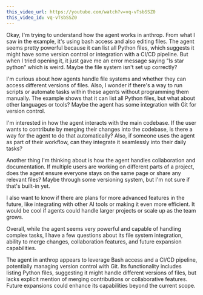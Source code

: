 ```yaml
---
this_video_url: https://youtube.com/watch?v=vq-vTsbSSZ0
this_video_id: vq-vTsbSSZ0
---
```

<think>
Okay, I'm trying to understand how the agent works in anthrop. From what I saw in the example, it's using bash access and also editing files. The agent seems pretty powerful because it can list all Python files, which suggests it might have some version control or integration with a CI/CD pipeline. But when I tried opening it, it just gave me an error message saying "ls star python" which is weird. Maybe the file system isn't set up correctly?

I'm curious about how agents handle file systems and whether they can access different versions of files. Also, I wonder if there's a way to run scripts or automate tasks within these agents without programming them manually. The example shows that it can list all Python files, but what about other languages or tools? Maybe the agent has some integration with Git for version control.

I'm interested in how the agent interacts with the main codebase. If the user wants to contribute by merging their changes into the codebase, is there a way for the agent to do that automatically? Also, if someone uses the agent as part of their workflow, can they integrate it seamlessly into their daily tasks?

Another thing I'm thinking about is how the agent handles collaboration and documentation. If multiple users are working on different parts of a project, does the agent ensure everyone stays on the same page or share any relevant files? Maybe through some versioning system, but I'm not sure if that's built-in yet.

I also want to know if there are plans for more advanced features in the future, like integrating with other AI tools or making it even more efficient. It would be cool if agents could handle larger projects or scale up as the team grows.

Overall, while the agent seems very powerful and capable of handling complex tasks, I have a few questions about its file system integration, ability to merge changes, collaboration features, and future expansion capabilities.
</think>

The agent in anthrop appears to leverage Bash access and a CI/CD pipeline, potentially managing version control with Git. Its functionality includes listing Python files, suggesting it might handle different versions of files, but lacks explicit mention of merging contributions or collaborative features. Future expansions could enhance its capabilities beyond the current scope.
